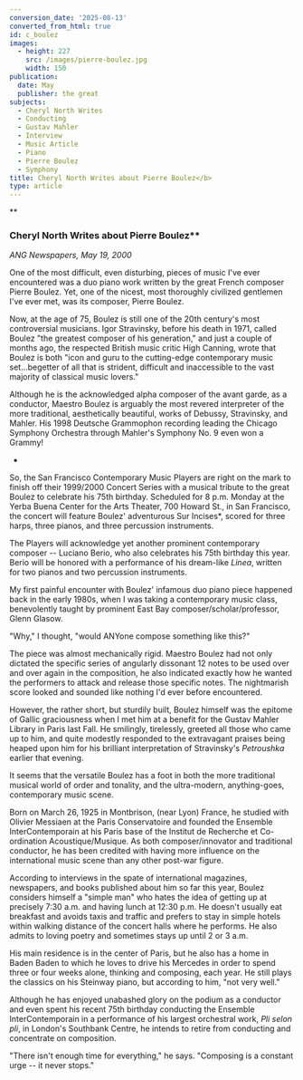 ```yaml
---
conversion_date: '2025-08-13'
converted_from_html: true
id: c_boulez
images:
  - height: 227
    src: /images/pierre-boulez.jpg
    width: 150
publication:
  date: May
  publisher: the great
subjects:
  - Cheryl North Writes
  - Conducting
  - Gustav Mahler
  - Interview
  - Music Article
  - Piano
  - Pierre Boulez
  - Symphony
title: Cheryl North Writes about Pierre Boulez</b>
type: article
---
```


**

### Cheryl North Writes about Pierre Boulez**

*ANG Newspapers, May 19, 2000*

One of the most difficult, even disturbing, pieces of music I've ever encountered was a duo piano work written by the great French composer Pierre Boulez. Yet, one of the nicest, most thoroughly civilized gentlemen I've ever met, was its composer, Pierre Boulez.

Now, at the age of 75, Boulez is still one of the 20th century's most controversial musicians. Igor Stravinsky, before his death in 1971, called Boulez "the greatest composer of his generation," and just a couple of months ago, the respected British music critic High Canning, wrote that Boulez is both "icon and guru to the cutting-edge contemporary music set...begetter of all that is strident, difficult and inaccessible to the vast majority of classical music lovers."

Although he is the acknowledged alpha composer of the avant garde, as a conductor, Maestro Boulez is arguably the most revered interpreter of the more traditional, aesthetically beautiful, works of Debussy, Stravinsky, and Mahler. His 1998 Deutsche Grammophon recording leading the Chicago Symphony Orchestra through Mahler's Symphony No. 9 even won a Grammy!

*

So, the San Francisco Contemporary Music Players are right on the mark to finish off their 1999/2000 Concert Series with a musical tribute to the great Boulez to celebrate his 75th birthday. Scheduled for 8 p.m. Monday at the Yerba Buena Center for the Arts Theater, 700 Howard St., in San Francisco, the concert will feature Boulez' adventurous Sur Incises*, scored for three harps, three pianos, and three percussion instruments.

The Players will acknowledge yet another prominent contemporary composer -- Luciano Berio, who also celebrates his 75th birthday this year. Berio will be honored with a performance of his dream-like *Linea*, written for two pianos and two percussion instruments.

My first painful encounter with Boulez' infamous duo piano piece happened back in the early 1980s, when I was taking a contemporary music class, benevolently taught by prominent East Bay composer/scholar/professor, Glenn Glasow.

"Why," I thought, "would ANYone compose something like this?"

The piece was almost mechanically rigid. Maestro Boulez had not only dictated the specific series of angularly dissonant 12 notes to be used over and over again in the composition, he also indicated exactly how he wanted the performers to attack and release those specific notes. The nightmarish score looked and sounded like nothing I'd ever before encountered.

However, the rather short, but sturdily built, Boulez himself was the epitome of Gallic graciousness when I met him at a benefit for the Gustav Mahler Library in Paris last Fall. He smilingly, tirelessly, greeted all those who came up to him, and quite modestly responded to the extravagant praises being heaped upon him for his brilliant interpretation of Stravinsky's *Petroushka* earlier that evening.

It seems that the versatile Boulez has a foot in both the more traditional musical world of order and tonality, and the ultra-modern, anything-goes, contemporary music scene.

Born on March 26, 1925 in Montbrison, (near Lyon) France, he studied with Olivier Messiaen at the Paris Conservatoire and founded the Ensemble InterContemporain at his Paris base of the Institut de Recherche et Co-ordination Acoustique/Musique. As both composer/innovator and traditional conductor, he has been credited with having more influence on the international music scene than any other post-war figure.

According to interviews in the spate of international magazines, newspapers, and books published about him so far this year, Boulez considers himself a "simple man" who hates the idea of getting up at precisely 7:30 a.m. and having lunch at 12:30 p.m. He doesn't usually eat breakfast and avoids taxis and traffic and prefers to stay in simple hotels within walking distance of the concert halls where he performs. He also admits to loving poetry and sometimes stays up until 2 or 3 a.m.

His main residence is in the center of Paris, but he also has a home in Baden Baden to which he loves to drive his Mercedes in order to spend three or four weeks alone, thinking and composing, each year. He still plays the classics on his Steinway piano, but according to him, "not very well."

Although he has enjoyed unabashed glory on the podium as a conductor and even spent his recent 75th birthday conducting the Ensemble InterContemporain in a performance of his largest orchestral work, *Pli selon pli*, in London's Southbank Centre, he intends to retire from conducting and concentrate on composition.

"There isn't enough time for everything," he says. "Composing is a constant urge -- it never stops."


